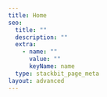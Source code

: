 ```yaml
---
title: Home
seo:
  title: ""
  description: ""
  extra:
    - name: ""
      value: ""
      keyName: name
  type: stackbit_page_meta
layout: advanced
---
```

